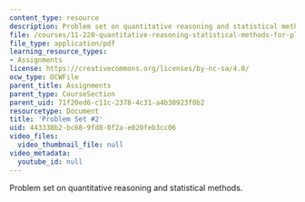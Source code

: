 ```yaml
---
content_type: resource
description: Problem set on quantitative reasoning and statistical methods.
file: /courses/11-220-quantitative-reasoning-statistical-methods-for-planners-i-spring-2009/443338b2bc689fd80f2ae020feb3cc06_MIT11_220s09_pset02.pdf
file_type: application/pdf
learning_resource_types:
- Assignments
license: https://creativecommons.org/licenses/by-nc-sa/4.0/
ocw_type: OCWFile
parent_title: Assignments
parent_type: CourseSection
parent_uid: 71f20ed6-c11c-2378-4c31-a4b30923f0b2
resourcetype: Document
title: 'Problem Set #2'
uid: 443338b2-bc68-9fd8-0f2a-e020feb3cc06
video_files:
  video_thumbnail_file: null
video_metadata:
  youtube_id: null
---
```

Problem set on quantitative reasoning and statistical methods.